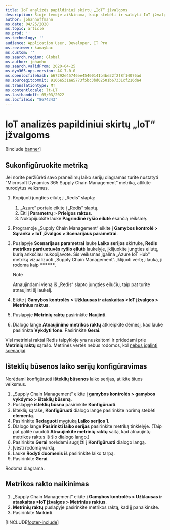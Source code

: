 ```yaml
---
title: IoT analizės papildiniui skirtų „IoT“ įžvalgoms
description: Šioje temoje aiškinama, kaip stebėti ir valdyti IoT įžvalgas.
author: johanhoffmann
ms.date: 04/25/2020
ms.topic: article
ms.prod: ''
ms.technology: ''
audience: Application User, Developer, IT Pro
ms.reviewer: kamaybac
ms.custom: ''
ms.search.region: Global
ms.author: johanho
ms.search.validFrom: 2020-04-25
ms.dyn365.ops.version: AX 7.0.0
ms.openlocfilehash: b67292e45746ee45460141b4be32f2f8f14076ad
ms.sourcegitcommit: 9166e531ae5773f5bc3bd02501b67331cf216da4
ms.translationtype: MT
ms.contentlocale: lt-LT
ms.lasthandoff: 05/03/2022
ms.locfileid: "8674343"
---
```

# <a name="set-up-metrics-for-iot-intelligence"></a>IoT analizės papildiniui skirtų „IoT“ įžvalgoms

[!include [banner](../../includes/banner.md)]

## <a name="configure-metrics"></a>Sukonfigūruokite metriką

Jei norite peržiūrėti savo pranešimų laiko serijų diagramas turite nustatyti "Microsoft Dynamics 365 Supply Chain Management“ metriką, atlikite nurodytus veiksmus.

1. Kopijuoti jungties eilutę į „Redis“ slaptą:

    1. „Azure“ portale eikite į „Redis“ slaptą.
    2. Eiti į **Parametrų** \> **Prieigos raktus**.
    3. Nukopijuokite lauke **Pagrindinė ryšio eilutė** esančią reikšmę.

2. Programoje „Supply Chain Management“ eikite į **Gamybos kontrolė \> Sąranka \> IoT įžvalgos \> Scenarijaus parametrai**.
3. Puslapyje **Scenarijaus parametrai** lauke **Laiko serijos** skirtuke, **Redis metrikos parduotuvės ryšio eilutė** laukelyje, įklijuokite jungties eilutę, kurią anksčiau nukopijavote. Šis veiksmas įgalina „Azure IoT Hub" metriką vizualizuoti „Supply Chain Management“. Įklijuoti vertę į lauką, ji rodoma kaip **\*\*\*\*\*\***.

    > [!NOTE]
    > Atnaujindami vieną iš „Redis“ slapto jungties eilučių, taip pat turite atnaujinti šį laukelį.

4. Eikite į **Gamybos kontrolės \> Užklausas ir ataskaitas \>IoT įžvalgos \> Metrinius raktus**.
5. Puslapyje **Metrinių raktų** pasirinkite **Naujinti**.
6. Dialogo lange **Atnaujinimo metrikos raktų** atkreipkite dėmesį, kad lauke pasirinkta **Vykdyti fone**. Pasirinkite **Gerai**.

Visi metriniai raktai Redis talpykloje yra nuskaitomi ir pridedami prie **Metrinių raktų** sąrašo. Metrinės vertės nebus rodomos, kol [nebus įgalinti scenarijai](iot-scenario-setup.md).

## <a name="configure-the-resource-status-time-series"></a>Išteklių būsenos laiko serijų konfigūravimas

Norėdami konfigūruoti **išteklių būsenos** laiko serijas, atlikite šiuos veiksmus.

1. „Supply Chain Management“ eikite į **gamybos kontrolės \> gamybos vykdymo \> išteklių būseną**.
2. Puslapyje **išteklių būsna** pasirinkite **Konfigūruoti**.
2. Išteklių sąraše, **Konfigūruoti** dialogo lange pasirinkite norimą stebėti **elementą**.
3. Pasirinkite **Redaguoti** mygtuką **Laiko serijos 1**.
4. Dialogo lange **Pasirinkti laiko serijas** pasirinkite metriką tinklelyje. (Taip pat galite naudoti **Atnaujinkite metrinių raktų** saitą, kad atnaujintų metrikos raktus iš šio dialogo lango.)
5. Pasirinkite **Gerai** norėdami sugrįžti į **Konfigūruoti** dialogo langą.
6. Įvesti rodomą vardą.
7. Lauke **Rodyti duomenis iš** pasirinkite laiko tarpą.
8. Pasirinkite **Gerai**.

Rodoma diagrama.

## <a name="delete-a-metric-key"></a>Metrikos rakto naikinimas

1. „Supply Chain Management“ eikite į **Gamybos kontrolės \> Užklausas ir ataskaitas \>IoT įžvalgos \> Metrinius raktus**.
2. **Metrinių raktų** puslapyje pasirinkite metrikos raktą, kad jį panaikinsite.
3. Pasirinkite **Naikinti**.


[!INCLUDE[footer-include](../../includes/footer-banner.md)]